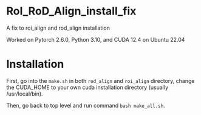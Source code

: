# RoI_RoD_Align_install_fix
A fix to roi_align and rod_align installation

Worked on Pytorch 2.6.0, Python 3.10, and CUDA 12.4 on Ubuntu 22.04

# Installation

First, go into the ```make.sh``` in both ```rod_align``` and ```roi_align``` directory, change the CUDA_HOME to your own cuda installation directory (usually /usr/local/bin).

Then, go back to top level and run command ```bash make_all.sh```.
